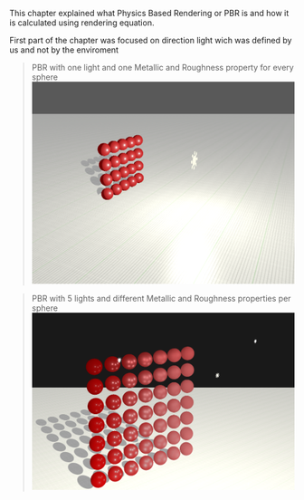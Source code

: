 This chapter explained what Physics Based Rendering or PBR is and how it is calculated using rendering equation. 

First part of the chapter was focused on direction light wich was defined by us and not by the enviroment
 
> PBR with one light and one Metallic and Roughness property for every sphere 
![Alt text](Assets/ReadmeImages/PBR/pbrLight.png)

> PBR with 5 lights and different Metallic and Roughness properties per sphere 
![Alt text](Assets/ReadmeImages/PBR/pbrLight-multiple-values.png)